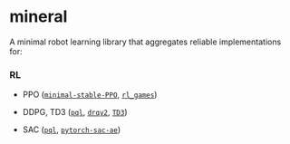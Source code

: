 # mineral

A minimal robot learning library that aggregates reliable implementations for:

### RL
- PPO ([`minimal-stable-PPO`](https://github.com/ToruOwO/minimal-stable-PPO), [`rl_games`](https://github.com/Denys88/rl_games))

- DDPG, TD3 ([`pql`](https://github.com/Improbable-AI/pql), [`drqv2`](https://github.com/facebookresearch/drqv2), [`TD3`](https://github.com/sfujim/TD3))

- SAC ([`pql`](https://github.com/Improbable-AI/pql), [`pytorch-sac-ae`](https://github.com/denisyarats/pytorch_sac_ae))
